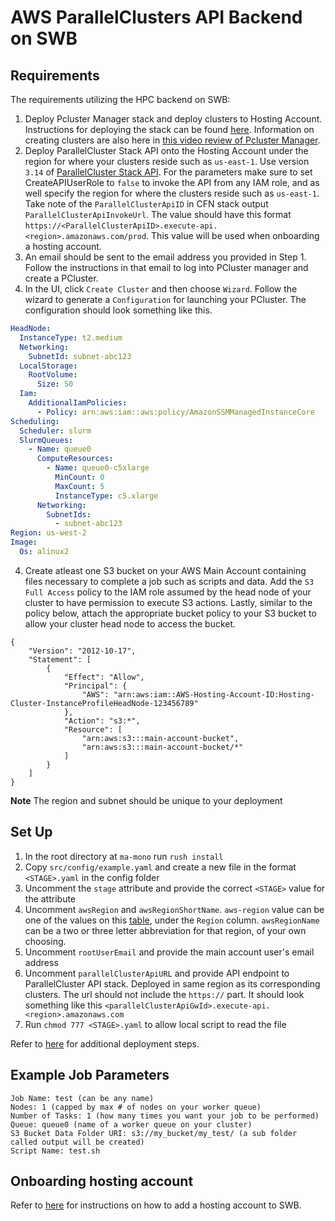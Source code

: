 # AWS ParallelClusters API Backend on SWB

## Requirements
The requirements utilizing the HPC backend on SWB:
1. Deploy Pcluster Manager stack and deploy clusters to Hosting Account. 
Instructions for deploying the stack can be found [here](https://pcluster.cloud/01-getting-started.html). Information on creating clusters are also here in [this video review of Pcluster Manager](https://www.youtube.com/watch?v=Z1vlpJYb1KQ).
2. Deploy ParallelCluster Stack API onto the Hosting Account under the region for where your clusters reside such as `us-east-1`. Use version `3.14` of [ParallelCluster Stack API](https://docs.aws.amazon.com/parallelcluster/latest/ug/api-reference-v3.html). For the parameters make sure to set CreateAPIUserRole to `false` to invoke the API from any IAM role, and as well specify the region for where the clusters reside such as `us-east-1`. Take note of the `ParallelClusterApiID` in CFN stack output `ParallelClusterApiInvokeUrl`. The value should have this format `https://<ParallelClusterApiID>.execute-api.<region>.amazonaws.com/prod`. This value will be used when onboarding a hosting account.
3. An email should be sent to the email address you provided in Step 1. Follow the instructions in that email to log into PCluster manager and create a PCluster.
4. In the UI, click `Create Cluster` and then choose `Wizard`. Follow the wizard to generate a `Configuration` for launching your PCluster. The configuration should look something like this.
```yaml
HeadNode:
  InstanceType: t2.medium
  Networking:
    SubnetId: subnet-abc123
  LocalStorage:
    RootVolume:
      Size: 50
  Iam:
    AdditionalIamPolicies:
      - Policy: arn:aws:iam::aws:policy/AmazonSSMManagedInstanceCore
Scheduling:
  Scheduler: slurm
  SlurmQueues:
    - Name: queue0
      ComputeResources:
        - Name: queue0-c5xlarge
          MinCount: 0
          MaxCount: 5
          InstanceType: c5.xlarge
      Networking:
        SubnetIds:
          - subnet-abc123
Region: us-west-2
Image:
  Os: alinux2
```
4. Create atleast one S3 bucket on your AWS Main Account containing files necessary to complete a job such as scripts and data. Add the `S3 Full Access` policy to the IAM role assumed by the head node of your cluster to have permission to execute S3 actions. Lastly, similar to the policy below, attach the appropriate bucket policy to your S3 bucket to allow your cluster head node to access the bucket.

```
{
    "Version": "2012-10-17",
    "Statement": [
        {
            "Effect": "Allow",
            "Principal": {
                "AWS": "arn:aws:iam::AWS-Hosting-Account-ID:Hosting-Cluster-InstanceProfileHeadNode-123456789"
            },
            "Action": "s3:*",
            "Resource": [
                "arn:aws:s3:::main-account-bucket",
                "arn:aws:s3:::main-account-bucket/*"
            ]
        }
    ]
}
```

**Note**
The region and subnet should be unique to your deployment

## Set Up
1. In the root directory at `ma-mono` run `rush install`
2. Copy `src/config/example.yaml` and create a new file in the format `<STAGE>.yaml` in the config folder
3. Uncomment the `stage` attribute and provide the correct `<STAGE>` value for the attribute
4. Uncomment `awsRegion` and `awsRegionShortName`. `aws-region` value can be one of the values on this [table](https://docs.aws.amazon.com/AmazonRDS/latest/UserGuide/Concepts.RegionsAndAvailabilityZones.html#Concepts.RegionsAndAvailabilityZones.Regions), under the `Region` column. `awsRegionName` can be a two or three letter abbreviation for that region, of your own choosing.
5. Uncomment `rootUserEmail` and provide the main account user's email address
6. Uncomment `parallelClusterApiURL` and provide API endpoint to ParallelCluster API stack. Deployed in same region as its corresponding clusters. The url should not include the `https://` part. It should look something like this `<parallelClusterApiGwId>.execute-api.<region>.amazonaws.com`
7. Run `chmod 777 <STAGE>.yaml` to allow local script to read the file

Refer to [here](../../README.md#deploying-code) for additional deployment steps.


## Example Job Parameters

```
Job Name: test (can be any name)
Nodes: 1 (capped by max # of nodes on your worker queue)
Number of Tasks: 1 (how many times you want your job to be performed)
Queue: queue0 (name of a worker queue on your cluster)
S3 Bucket Data Folder URI: s3://my_bucket/my_test/ (a sub folder called output will be created)
Script Name: test.sh
```


## Onboarding hosting account
Refer to [here](../../SETUP_v2p1.md#deploy-to-the-hosting-account) for instructions on how to add a hosting account to SWB.
